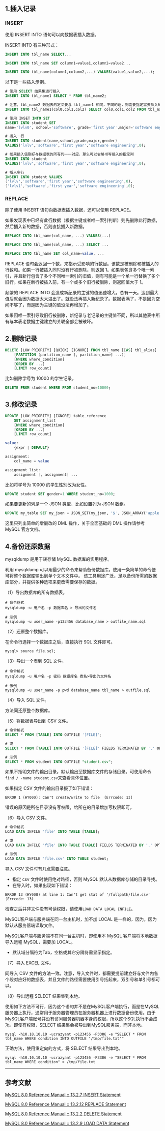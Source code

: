 ﻿## 1.插入记录
### INSERT
使用 INSERT INTO 语句可以向数据表插入数据。

INSERT INTO 有三种形式：
```sql
INSERT INTO tbl_name SELECT...

INSERT INTO tbl_name SET column1=value1,column2=value2...

INSERT INTO tbl_name(column1,column2,...) VALUES(value1,value2,...);
```
以下是一些插入示例。
```sql
# 使用 SELECT 结果集进行插入
INSERT INTO tbl_name1 SELECT * FROM tbl_name2;

# 注意，tbl_name2 数据表的定义要与 tbl_name1 相同，不同的话，则需要指定需要插入的列
INSERT INTO tbl_name1(col0,col1,col2) SELECT col0,col1,col2 FROM tbl_name2;

# 使用 INSET INTO SET
INSERT INTO student SET 
name='lvlv0', school='software', grade='first year',major='software engineering',gender=0

# 插入一行
INSERT INTO student(name,school,grade,major,gender)
VALUES('lvlv','software','first year','software engineering',0);

# 如果插入值刚好与数据表的所有列一一对应，那么可以省略书写插入的指定列
INSERT INTO student
VALUES('lvlv','software','first year','software engineering',0);

# 插入多行
INSERT INTO student VALUES
('lvlv','software','first year','software engineering',0),
('lvlv1','software','first year','software engineering',0);
```
### REPLACE
除了使用 INSERT 语句向数据表插入数据，还可以使用 REPLACE。

如果发现表中已经有此行数据（根据主键或者唯一索引判断）则先删除此行数据，然后插入新的数据，否则直接插入新数据。
```sql
REPLACE INTO tbl_name(col_name, ...) VALUES(...)

REPLACE INTO tbl_name(col_name, ...) SELECT ...

REPLACE INTO tbl_name SET col_name=value, ...
```
REPLACE 语句会返回一个数，来指示受影响的行数目。该数是被删除和被插入的行数和。如果一行被插入同时没有行被删除，则返回 1。如果表包含多个唯一索引，并且新行包含了多个不同唯一索引的旧值，则有可能是一个单一行替换了多个旧行。如果在新行被插入前，有一个或多个旧行被删除，则返回值大于 1。

频繁的 REPLACE INTO 会造成新纪录的主键的值迅速增大。总有一天。达到最大值后就会因为数据太大溢出了。就没法再插入新纪录了。数据表满了，不是因为空间不够了，而是因为主键的值没法再增加了。

如果因唯一索引导致旧行被删除，新纪录与老记录的主键值不同，所以其他表中所有与本表老数据主键建立的关联全部会被破坏。

## 2.删除记录
```sql
DELETE [LOW_PRIORITY] [QUICK] [IGNORE] FROM tbl_name [[AS] tbl_alias]
    [PARTITION (partition_name [, partition_name] ...)]
    [WHERE where_condition]
    [ORDER BY ...]
    [LIMIT row_count]
```
比如删除学号为 10000 的学生记录。
```sql
DELETE FROM student WHERE FROM student_no=10000;
```

## 3.修改记录
```sql
UPDATE [LOW_PRIORITY] [IGNORE] table_reference
    SET assignment_list
    [WHERE where_condition]
    [ORDER BY ...]
    [LIMIT row_count]

value:
    {expr | DEFAULT}

assignment:
    col_name = value

assignment_list:
    assignment [, assignment] ...
```
比如将学号为 10000 的学生性别改为女性。
```sql
UPDATE student SET gender=1 WHERE student_no=1000;
```
如果要更新的列是一个 JSON 类型，比如设置列为 JSON 数组。
```sql
UPDATE my_table SET my_json = JSON_SET(my_json, '$', JSON_ARRAY('apple', 'banana', 'orange')) WHERE id = 1;
```
这里只列出简单的增删改的 DML 操作，关于全面基础的 DML 操作请参考 MySQL 官方文档。

## 4.备份还原数据
mysqldump 是用于转存储 MySQL 数据库的实用程序。

利用 mysqldump 可以用最少的命令来帮助备份数据库。使用一条简单的命令便可将整个数据库输出到单个文本文件中。 该工具用途广泛，足以备份所需的数据库部分，并提供多种选项来更改需要保存的数据。

（1）导出数据库的所有数据表。
```shell
# 命令格式
mysqldump -u 用户名 -p 数据库名 > 导出的文件名

# 示例
mysqldump -u user_name -p123456 database_name > outfile_name.sql
```

（2）还原整个数据库。

在命令行选择一个数据库之后，直接执行 SQL 文件即可。
```shell
mysql> source file.sql;
```

（3）导出一个表到 SQL 文件。
```shell
# 命令格式
mysqldump -u 用户名 -p 密码 数据库名 表名>导出的文件名

# 示例
mysqldump -u user_name -p pwd database_name tbl_name > outfile.sql
```
（4）导入 SQL 文件。

方法同还原整个数据库。

（5）将数据表导出到 CSV 文件。
```sql
# 命令格式
SELECT * FROM [TABLE] INTO OUTFILE '[FILE]';

# 或 
SELECT * FROM [TABLE] INTO OUTFILE '[FILE]' FIELDS TERMINATED BY ',' OPTIONALLY ENCLOSED BY '"' LINES TERMINATED BY '\n';  

# 示例
SELECT * FROM student INTO OUTFILE "student.csv";
```
如果不指明文件的输出目录，默认输出至数据库文件的存储目录。可使用命令`find / -name student.csv`来查看具体位置。

如果指定 CSV 文件的输出目录报了如下错误：
```
ERROR 1 (HY000): Can't create/write to file  (Errcode: 13)
```
错误的原因是所在目录没有写权限，给所在的目录增加写权限即可。

（6）导入 CSV 文件。
```sql
# 命令格式
LOAD DATA INFILE 'file' INTO TABLE [TABLE];  

# 或
LOAD DATA INFILE 'file' INTO TABLE [TABLE] FIELDS TERMINATED BY ',' OPTIONALLY ENCLOSED BY '"' LINES TERMINATED BY '\n';

# 示例
LOAD DATA INFILE 'file.csv' INTO TABLE student;
```
导入 CSV 文件时有几点需要注意。

- 指定 csv 文件时使用绝对路径，否则 MySQL 默认从数据库存储的目录寻找。
- 在导入时，如果出现如下错误：
```
ERROR 13 (HY000) at line 1: Can't get stat of '/fullpath/file.csv' (Errcode: 13)
```
检查之后并非文件没有可读权限，请使用`LOAD DATA LOCAL INFILE`。

MySQL客户端与服务端在同一台主机时，加不加 LOCAL 是一样的，因为，因为默认从服务器端读取文件。

MySQL客户端与服务端不在同一台主机时，即使用本 MySQL 客户端将本地数据导入远程 MySQL，需要加 LOCAL。

- 默认域分隔符为Tab，空格或其它分隔符需显示指定。

（7）导入 EXCEL 文件。

同导入 CSV 文件的方法一致。注意，导入文件时，都需要提前建立好与文件内各个段对应好的数据表，并且文件的路径需要使用引号括起来，双引号和单引号都可以。

（8）导出远程 SELECT 结果集到本地。

使用如下方法不可行，因为这个语句并不是在MySQL客户端执行，而是在MySQL服务器上执行，通常用于服务器管理员在服务器机器上进行数据备份使用。由于MySQL客户端账号并没有访问服务器机器本身的权限，所以这个SQL执行不会成功。即使有权限，SELECT 结果集会被导出到MySQL服务端，而非本地。
```shell
mysql -h10.10.10.10 -ucrazyant -p123456 -P3306 -e "SELECT * FROM tbl_name WHERE condition INTO OUTFILE '/tmp/file.txt'"
```

正确方法，使用重定向的方式，将 SELECT 结果导出到本地。
```shell
mysql -h10.10.10.10 -ucrazyant -p123456 -P3306 -e "SELECT * FROM tbl_name WHERE condition" > /tmp/file.txt
```

---
## 参考文献
[MySQL 8.0 Reference Manual :: 13.2.7 INSERT Statement](https://dev.mysql.com/doc/refman/8.0/en/insert.html)

[MySQL 8.0 Reference Manual :: 13.2.12 REPLACE Statement](https://dev.mysql.com/doc/refman/8.0/en/replace.html)

[MySQL 8.0 Reference Manual :: 13.2.2 DELETE Statement](https://dev.mysql.com/doc/refman/8.0/en/delete.html)

[MySQL 8.0 Reference Manual :: 13.2.9 LOAD DATA Statement](https://dev.mysql.com/doc/refman/8.0/en/load-data.html)

<Vssue title="DML数据操作" />
